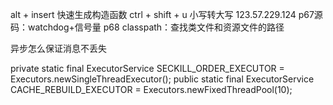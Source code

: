 alt + insert 快速生成构造函数
ctrl + shift + u 小写转大写
123.57.229.124
p67源码：watchdog+信号量
p68
classpath：查找类文件和资源文件的路径

异步怎么保证消息不丢失

private static final ExecutorService SECKILL_ORDER_EXECUTOR = Executors.newSingleThreadExecutor();
public static final ExecutorService CACHE_REBUILD_EXECUTOR = Executors.newFixedThreadPool(10);